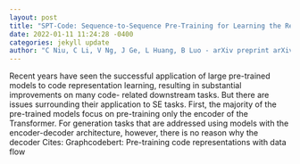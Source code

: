```yaml
--- 
layout: post 
title: "SPT-Code: Sequence-to-Sequence Pre-Training for Learning the Representation of Source Code" 
date: 2022-01-11 11:24:28 -0400 
categories: jekyll update 
author: "C Niu, C Li, V Ng, J Ge, L Huang, B Luo - arXiv preprint arXiv:2201.01549, 2022" 
--- 
```

Recent years have seen the successful application of large pre-trained models to code representation learning, resulting in substantial improvements on many code- related downstream tasks. But there are issues surrounding their application to SE tasks. First, the majority of the pre-trained models focus on pre-training only the encoder of the Transformer. For generation tasks that are addressed using models with the encoder-decoder architecture, however, there is no reason why the decoder Cites: Graphcodebert: Pre-training code representations with data flow
